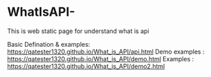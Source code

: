 # WhatIsAPI-
This is web static page for understand what is api

Basic Defination & examples: https://qatester1320.github.io/What_is_API/api.html
Demo examples : https://qatester1320.github.io/What_is_API/demo.html
Examples : https://qatester1320.github.io/What_is_API/demo2.html

